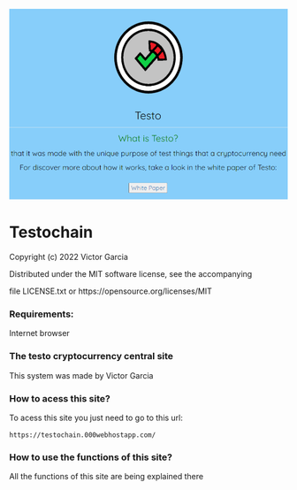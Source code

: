 ![screenshot](/Capture.PNG)

# Testochain

<p> Copyright (c) 2022 Victor Garcia </p>
<p> Distributed under the MIT software license, see the accompanying </p>
<p> file LICENSE.txt or https://opensource.org/licenses/MIT </p>

### Requirements: ###

<p> Internet browser </p>

### The testo cryptocurrency central site ###

<p> This system was made by Victor Garcia </p>

### How to acess this site? ###

<p> To acess this site you just need to go to this url: </p>
  
    https://testochain.000webhostapp.com/
  
### How to use the functions of this site? ###

<p> All the functions of this site are being explained there </p>
